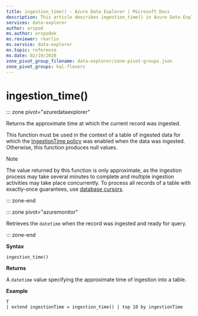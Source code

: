```yaml
---
title: ingestion_time() - Azure Data Explorer | Microsoft Docs
description: This article describes ingestion_time() in Azure Data Explorer.
services: data-explorer
author: orspod
ms.author: orspodek
ms.reviewer: rkarlin
ms.service: data-explorer
ms.topic: reference
ms.date: 02/19/2020
zone_pivot_group_filename: data-explorer/zone-pivot-groups.json
zone_pivot_groups: kql-flavors
---
```

# ingestion_time()

::: zone pivot="azuredataexplorer"

Returns the approximate time at which the current record was ingested.

This function must be used in the context of a table of ingested data for which the [IngestionTime policy](../management/ingestiontimepolicy.md) was enabled when the data was ingested. Otherwise, this function produces null values.

> [!NOTE]
> The value returned by this function is only approximate, as the ingestion process may take several minutes to complete and multiple ingestion activities may take place concurrently. To process all records of a table with exactly-once guarantees, use [database cursors](../management/databasecursor.md).

::: zone-end

::: zone pivot="azuremonitor"

Retrieves the `datetime` when the record was ingested and ready for query.

::: zone-end

**Syntax**

`ingestion_time()`

**Returns**

A `datetime` value specifying the approximate time of ingestion into a table.

**Example**

```kusto
T
| extend ingestionTime = ingestion_time() | top 10 by ingestionTime
```

